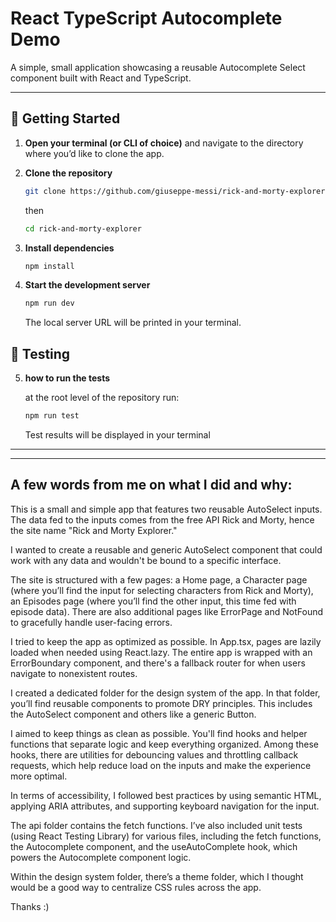 # React TypeScript Autocomplete Demo

A simple, small application showcasing a reusable Autocomplete Select component built with React and TypeScript.

---

## 🚀 Getting Started

1. **Open your terminal (or CLI of choice)**
   and navigate to the directory where you’d like to clone the app.

2. **Clone the repository**

   ```bash
   git clone https://github.com/giuseppe-messi/rick-and-morty-explorer.git
   ```

   then

   ```bash
   cd rick-and-morty-explorer
   ```

3. **Install dependencies**

   ```bash
   npm install
   ```

4. **Start the development server**

   ```bash
   npm run dev
   ```

   The local server URL will be printed in your terminal.

## 🧪 Testing

5. **how to run the tests**

   at the root level of the repository run:

   ```bash
   npm run test
   ```

   Test results will be displayed in your terminal


---
---

## A few words from me on what I did and why:

This is a small and simple app that features two reusable AutoSelect inputs. The data fed to the inputs comes from the free API Rick and Morty, hence the site name "Rick and Morty Explorer."

I wanted to create a reusable and generic AutoSelect component that could work with any data and wouldn't be bound to a specific interface.

The site is structured with a few pages: a Home page, a Character page (where you’ll find the input for selecting characters from Rick and Morty), an Episodes page (where you’ll find the other input, this time fed with episode data). There are also additional pages like ErrorPage and NotFound to gracefully handle user-facing errors.

I tried to keep the app as optimized as possible. In App.tsx, pages are lazily loaded when needed using React.lazy. The entire app is wrapped with an ErrorBoundary component, and there's a fallback router for when users navigate to nonexistent routes.

I created a dedicated folder for the design system of the app. In that folder, you’ll find reusable components to promote DRY principles. This includes the AutoSelect component and others like a generic Button.

I aimed to keep things as clean as possible. You'll find hooks and helper functions that separate logic and keep everything organized. Among these hooks, there are utilities for debouncing values and throttling callback requests, which help reduce load on the inputs and make the experience more optimal.

In terms of accessibility, I followed best practices by using semantic HTML, applying ARIA attributes, and supporting keyboard navigation for the input.

The api folder contains the fetch functions. I’ve also included unit tests (using React Testing Library) for various files, including the fetch functions, the Autocomplete component, and the useAutoComplete hook, which powers the Autocomplete component logic.

Within the design system folder, there’s a theme folder, which I thought would be a good way to centralize CSS rules across the app.

Thanks :)
